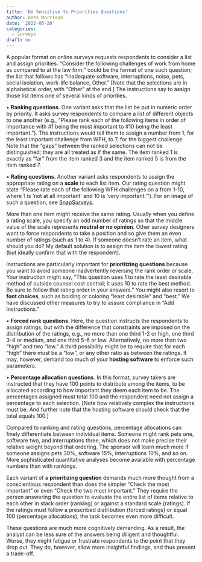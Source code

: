```yaml
---
title: 'Be Sensitive to Priorities Questions'
author: Rees Morrison
date: '2022-05-20'
categories:
  - Surveys
draft: no 
---
```


A popular format on online surveys requests respondents to consider a list and assign priorities.  “Consider the following challenges of work from home as compared to at the law firm:” could be the format of one such question; the list that follows has “inadequate software, interruptions, noise, pets, social isolation, work-life balance, Other.” [Note that the selections are in alphabetical order, with “Other” at the end.]  The instructions say to assign those list items one of several kinds of priorities.

•	**Ranking questions**.  One variant asks that the list be put in numeric order by priority.  It asks survey respondents to compare a list of different objects to one another (e.g., “Please rank each of the following items in order of importance with #1 being the most important to #10 being the least important.”). The instructions would tell them to assign a number from 1, for the least important challenge from WFH, to 7, for the biggest challenge.  Note that the “gaps” between the ranked selections can not be distinguished; they are all treated as if the same.  The item ranked 1 is exactly as “far” from the item ranked 3 and the item ranked 5 is from the item ranked 7.

•	**Rating questions**.  Another variant asks respondents to assign the appropriate rating on a **scale** to each list item.  Our rating question might state “Please rate each of the following WFH challenges on a from 1-10, where 1 is ‘not at all important’ and 10 is ‘very important.’”).  For an image of such a question, see [SnapSurveys](https://www.snapsurveys.com/blog/survey-ranking-questions-rating-questions/).

More than one item might receive the same rating.  Usually when you define a rating scale, you specify an odd number of ratings so that the middle value of the scale represents **neutral or no opinion**.  Other survey designers want to force respondents to take a position and so give them an even number of ratings (such as 1 to 4).  If someone doesn’t rate an item, what should you do?  My default solution is to assign the item the lowest rating (but ideally confirm that with the respondent).

Instructions are particularly important for **prioritizing questions** because you want to avoid someone inadvertently reversing the rank order or scale.  Your instruction might say, “This question uses 1 to rate the least desirable method of outside counsel cost control; it uses 10 to rate the best method.  Be sure to follow that rating order in your answers.”  You might also resort to **font choices**, such as bolding or coloring “least desirable” and “best.”  We have discussed other measures to try to assure compliance in “Add Instructions.” 

•	**Forced rank questions**.  Here, the question instructs the respondents to assign ratings, but with the difference that constraints are imposed on the distribution of the ratings, e.g., no more than one third 1-2 or high, one third 3-4 or medium, and one third 5-6 or low.  Alternatively, no more than two “high” and two “low.”  A third possibility might be to require that for each “high” there must be a “low”, or any other ratio as between the ratings.  It may, however, demand too much of your **hosting software** to enforce such parameters.

•	**Percentage allocation questions**.  In this format, survey takers are instructed that they have 100 points to distribute among the items, to be allocated according to how important they deem each item to be.  The percentages assigned must total 100 and the respondent need not assign a percentage to each selection.  [Note how relatively complex the instructions must be.  And further note that the hosting software should check that the total equals 100.] 

Compared to ranking and rating questions, percentage allocations can finely differentiate between individual items.  Someone might rank pets one, software two, and interruptions three, which does not make precise their relative weight beyond that ordering.  The sponsor will learn much more if someone assigns pets 30%, software 15%, interruptions 10%, and so on.  More sophisticated quantitative analyses become available with percentage numbers than with rankings.

Each variant of a **prioritizing question** demands much more thought from a conscientious respondent than does the simpler “Check the most important” or even “Check the two most important.”  They require the person answering the question to evaluate the entire list of items relative to each other in stack order (ranking) or against a standard scale (ratings).  If the ratings must follow a prescribed distribution (forced ratings) or equal 100 (percentage allocations), the task becomes even more difficult.  

These questions are much more cognitively demanding.  As a result, the analyst can be less sure of the answers being diligent and thoughtful.  Worse, they might fatigue or frustrate respondents to the point that they drop out.  They do, however, allow more insightful findings, and thus present a trade-off.

<!-- Book -->
<!-- Source -->
